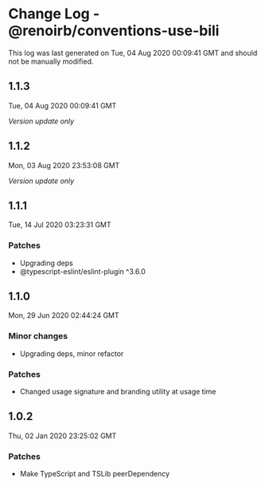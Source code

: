# Change Log - @renoirb/conventions-use-bili

This log was last generated on Tue, 04 Aug 2020 00:09:41 GMT and should not be manually modified.

## 1.1.3
Tue, 04 Aug 2020 00:09:41 GMT

*Version update only*

## 1.1.2
Mon, 03 Aug 2020 23:53:08 GMT

*Version update only*

## 1.1.1
Tue, 14 Jul 2020 03:23:31 GMT

### Patches

- Upgrading deps
- @typescript-eslint/eslint-plugin ^3.6.0

## 1.1.0
Mon, 29 Jun 2020 02:44:24 GMT

### Minor changes

- Upgrading deps, minor refactor

### Patches

- Changed usage signature and branding utility at usage time

## 1.0.2
Thu, 02 Jan 2020 23:25:02 GMT

### Patches

- Make TypeScript and TSLib peerDependency

